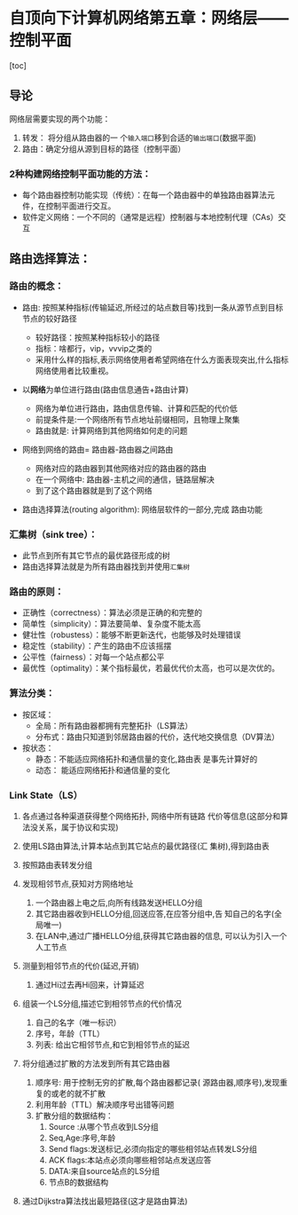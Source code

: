 # 自顶向下计算机网络第五章：网络层——控制平面

[toc]

## 导论

网络层需要实现的两个功能：

1. 转发： 将分组从路由器的一 个`输入端口`移到合适的`输出端口`(数据平面)
2. 路由：确定分组从源到目标的路径（控制平面）

### 2种构建网络控制平面功能的方法：

- 每个路由器控制功能实现（传统）：在每一个路由器中的单独路由器算法元件，在控制平面进行交互。
- 软件定义网络：一个不同的（通常是远程）控制器与本地控制代理（CAs）交互

## 路由选择算法：

### 路由的概念：

- 路由: 按照某种指标(传输延迟,所经过的站点数目等)找到一条从源节点到目标节点的较好路径

  - 较好路径：按照某种指标较小的路径
  - 指标：啥都行，vip，vvvip之类的
  - 采用什么样的指标,表示网络使用者希望网络在什么方面表现突出,什么指标网络使用者比较重视。
- 以**网络**为单位进行路由(路由信息通告+路由计算)
  - 网络为单位进行路由，路由信息传输、计算和匹配的代价低
  -  前提条件是:一个网络所有节点地址前缀相同，且物理上聚集
  - 路由就是: 计算网络到其他网络如何走的问题
- 网络到网络的路由= 路由器-路由器之间路由
  - 网络对应的路由器到其他网络对应的路由器的路由
  - 在一个网络中: 路由器-主机之间的通信，链路层解决
  - 到了这个路由器就是到了这个网络
- 路由选择算法(routing algorithm): 网络层软件的一部分,完成 路由功能

### 汇集树（sink tree）：

- 此节点到所有其它节点的最优路径形成的树
- 路由选择算法就是为所有路由器找到并使用`汇集树`

### 路由的原则：

- 正确性（correctness）：算法必须是正确的和完整的
- 简单性（simplicity）：算法要简单、复杂度不能太高
- 健壮性（robustess）：能够不断更新迭代，也能够及时处理错误
- 稳定性（stability）：产生的路由不应该摇摆
- 公平性（fairness）：对每一个站点都公平
- 最优性（optimality）：某个指标最优，若最优代价太高，也可以是次优的。

### 算法分类：

- 按区域：
  - 全局：所有路由器都拥有完整拓扑（LS算法）
  - 分布式：路由只知道到邻居路由器的代价，迭代地交换信息（DV算法）
- 按状态：
  - 静态：不能适应网络拓扑和通信量的变化,路由表 是事先计算好的
  - 动态： 能适应网络拓扑和通信量的变化

### Link State（LS）

1. 各点通过各种渠道获得整个网络拓扑, 网络中所有链路 代价等信息(这部分和算法没关系，属于协议和实现)
2. 使用LS路由算法,计算本站点到其它站点的最优路径(汇 集树),得到路由表
3. 按照路由表转发分组

1. 发现相邻节点,获知对方网络地址
   1. 一个路由器上电之后,向所有线路发送HELLO分组
   2. 其它路由器收到HELLO分组,回送应答,在应答分组中,告 知自己的名字(全局唯一)
   3. 在LAN中,通过广播HELLO分组,获得其它路由器的信息, 可以认为引入一个人工节点
2. 测量到相邻节点的代价(延迟,开销)
   1. 通过Hi过去再Hi回来，计算延迟
3. 组装一个LS分组,描述它到相邻节点的代价情况
   1. 自己的名字（唯一标识）
   2. 序号，年龄（TTL）
   3. 列表: 给出它相邻节点,和它到相邻节点的延迟
4. 将分组通过扩散的方法发到所有其它路由器
   1. 顺序号: 用于控制无穷的扩散,每个路由器都记录( 源路由器,顺序号),发现重复的或老的就不扩散
   2. 利用年龄（TTL）解决顺序号出错等问题
   3. 扩散分组的数据结构：
      1. Source :从哪个节点收到LS分组
      2. Seq,Age:序号,年龄
      3. Send flags:发送标记,必须向指定的哪些相邻站点转发LS分组
      4. ACK flags:本站点必须向哪些相邻站点发送应答
      5. DATA:来自source站点的LS分组
      6. 节点B的数据结构
5. 通过Dijkstra算法找出最短路径(这才是路由算法)

